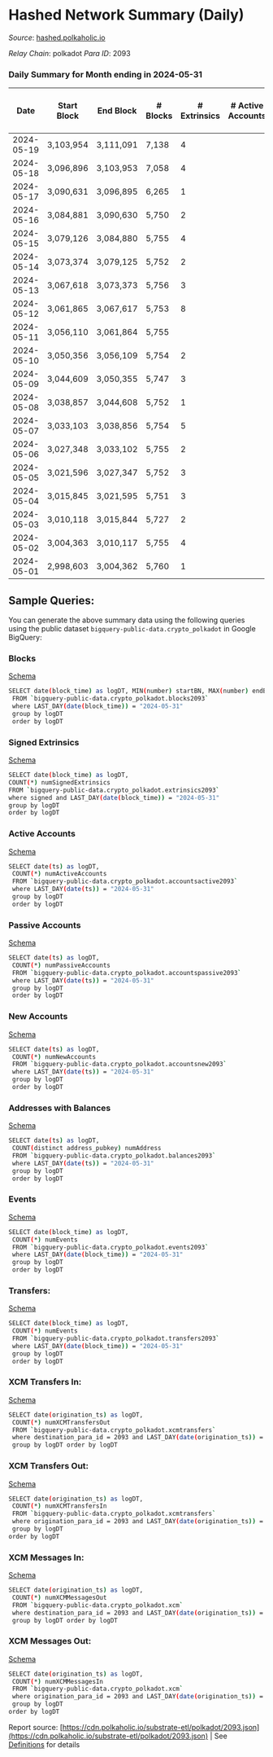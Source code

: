 # Hashed Network Summary (Daily)

_Source_: [hashed.polkaholic.io](https://hashed.polkaholic.io)

*Relay Chain*: polkadot
*Para ID*: 2093



### Daily Summary for Month ending in 2024-05-31


| Date    | Start Block | End Block | # Blocks | # Extrinsics | # Active Accounts | # Passive Accounts | # New Accounts | # Addresses | # Events  | # Transfers ($USD) | # XCM Transfers In ($USD) | # XCM Transfers Out ($USD) | # XCM In | # XCM Out | Issues |
|---------|-------------|-----------|----------|--------------|-------------------|--------------------|----------------|-------------|-----------|--------------------|---------------------------|----------------------------|----------|-----------|--------|
| 2024-05-19 | 3,103,954 | 3,111,091 | 7,138 | 4 |  |  |  |  | 14,302 | 1  |   |   |  |  |  |
| 2024-05-18 | 3,096,896 | 3,103,953 | 7,058 | 4 |  |  |  |  | 14,138 | 4  |   |   |  |  |  |
| 2024-05-17 | 3,090,631 | 3,096,895 | 6,265 | 1 |  |  |  |  | 12,538 |   |   |   |  |  |  |
| 2024-05-16 | 3,084,881 | 3,090,630 | 5,750 | 2 |  |  |  |  | 11,514 |   |   |   |  |  |  |
| 2024-05-15 | 3,079,126 | 3,084,880 | 5,755 | 4 |  |  |  |  | 11,532 | 1  |   |   |  |  |  |
| 2024-05-14 | 3,073,374 | 3,079,125 | 5,752 | 2 |  |  |  |  | 11,516 | 1  |   |   |  |  |  |
| 2024-05-13 | 3,067,618 | 3,073,373 | 5,756 | 3 |  |  |  |  | 11,530 |   |   |   |  |  |  |
| 2024-05-12 | 3,061,865 | 3,067,617 | 5,753 | 8 |  |  |  |  | 11,547 | 1  |   |   |  |  |  |
| 2024-05-11 | 3,056,110 | 3,061,864 | 5,755 |  |  |  |  |  | 11,514 |   |   |   |  |  |  |
| 2024-05-10 | 3,050,356 | 3,056,109 | 5,754 | 2 |  |  |  |  | 11,525 |   |   |   |  |  |  |
| 2024-05-09 | 3,044,609 | 3,050,355 | 5,747 | 3 |  |  |  |  | 11,512 |   |   |   |  |  |  |
| 2024-05-08 | 3,038,857 | 3,044,608 | 5,752 | 1 |  |  |  |  | 11,512 |   |   |   |  |  |  |
| 2024-05-07 | 3,033,103 | 3,038,856 | 5,754 | 5 |  |  |  |  | 11,536 | 1  |   |   |  |  |  |
| 2024-05-06 | 3,027,348 | 3,033,102 | 5,755 | 2 |  |  |  |  | 11,523 | 1  |   |   |  |  |  |
| 2024-05-05 | 3,021,596 | 3,027,347 | 5,752 | 3 |  |  |  |  | 11,524 | 1  |   |   |  |  |  |
| 2024-05-04 | 3,015,845 | 3,021,595 | 5,751 | 3 |  |  |  |  | 11,520 |   |   |   |  |  |  |
| 2024-05-03 | 3,010,118 | 3,015,844 | 5,727 | 2 |  |  |  |  | 11,466 | 1  |   |   |  |  |  |
| 2024-05-02 | 3,004,363 | 3,010,117 | 5,755 | 4 |  |  |  |  | 11,532 | 1  |   |   |  |  |  |
| 2024-05-01 | 2,998,603 | 3,004,362 | 5,760 | 1 |  |  |  |  | 11,529 |   |   |   |  |  |  |

## Sample Queries:
You can generate the above summary data using the following queries using the public dataset `bigquery-public-data.crypto_polkadot` in Google BigQuery:


### Blocks 

[Schema](https://github.com/colorfulnotion/substrate-etl/blob/main/schema/blocks.json)

```bash
SELECT date(block_time) as logDT, MIN(number) startBN, MAX(number) endBN, COUNT(*) numBlocks 
 FROM `bigquery-public-data.crypto_polkadot.blocks2093`  
 where LAST_DAY(date(block_time)) = "2024-05-31" 
 group by logDT 
 order by logDT
```

### Signed Extrinsics 

[Schema](https://github.com/colorfulnotion/substrate-etl/blob/main/schema/extrinsics.json)

```bash
SELECT date(block_time) as logDT, 
COUNT(*) numSignedExtrinsics 
FROM `bigquery-public-data.crypto_polkadot.extrinsics2093`  
where signed and LAST_DAY(date(block_time)) = "2024-05-31" 
group by logDT 
order by logDT
```

### Active Accounts 

[Schema](https://github.com/colorfulnotion/substrate-etl/blob/main/schema/accountsactive.json)

```bash
SELECT date(ts) as logDT, 
 COUNT(*) numActiveAccounts 
 FROM `bigquery-public-data.crypto_polkadot.accountsactive2093` 
 where LAST_DAY(date(ts)) = "2024-05-31" 
 group by logDT 
 order by logDT
```

### Passive Accounts 

[Schema](https://github.com/colorfulnotion/substrate-etl/blob/main/schema/accountspassive.json)

```bash
SELECT date(ts) as logDT, 
 COUNT(*) numPassiveAccounts 
 FROM `bigquery-public-data.crypto_polkadot.accountspassive2093` 
 where LAST_DAY(date(ts)) = "2024-05-31" 
 group by logDT 
 order by logDT
```

### New Accounts 

[Schema](https://github.com/colorfulnotion/substrate-etl/blob/main/schema/accountsnew.json)

```bash
SELECT date(ts) as logDT, 
 COUNT(*) numNewAccounts 
 FROM `bigquery-public-data.crypto_polkadot.accountsnew2093` 
 where LAST_DAY(date(ts)) = "2024-05-31" 
 group by logDT
 order by logDT
```

### Addresses with Balances 

[Schema](https://github.com/colorfulnotion/substrate-etl/blob/main/schema/balances.json)

```bash
SELECT date(ts) as logDT,
 COUNT(distinct address_pubkey) numAddress 
 FROM `bigquery-public-data.crypto_polkadot.balances2093` 
 where LAST_DAY(date(ts)) = "2024-05-31" 
 group by logDT 
 order by logDT
```

### Events 

[Schema](https://github.com/colorfulnotion/substrate-etl/blob/main/schema/events.json)

```bash
SELECT date(block_time) as logDT, 
 COUNT(*) numEvents 
 FROM `bigquery-public-data.crypto_polkadot.events2093` 
 where LAST_DAY(date(block_time)) = "2024-05-31" 
 group by logDT 
 order by logDT
```

### Transfers:

[Schema](https://github.com/colorfulnotion/substrate-etl/blob/main/schema/transfers.json)

```bash
SELECT date(block_time) as logDT, 
 COUNT(*) numEvents 
 FROM `bigquery-public-data.crypto_polkadot.transfers2093` 
 where LAST_DAY(date(block_time)) = "2024-05-31" 
 group by logDT 
 order by logDT
```

### XCM Transfers In: 

[Schema](https://github.com/colorfulnotion/substrate-etl/blob/main/schema/xcmtransfers.json)

```bash
SELECT date(origination_ts) as logDT, 
 COUNT(*) numXCMTransfersOut 
 FROM `bigquery-public-data.crypto_polkadot.xcmtransfers` 
 where destination_para_id = 2093 and LAST_DAY(date(origination_ts)) = "2024-05-31" 
 group by logDT order by logDT
```

### XCM Transfers Out: 

[Schema](https://github.com/colorfulnotion/substrate-etl/blob/main/schema/xcmtransfers.json)

```bash
SELECT date(origination_ts) as logDT, 
 COUNT(*) numXCMTransfersIn 
 FROM `bigquery-public-data.crypto_polkadot.xcmtransfers` 
 where origination_para_id = 2093 and LAST_DAY(date(origination_ts)) = "2024-05-31" 
 group by logDT 
order by logDT
```

### XCM Messages In: 

[Schema](https://github.com/colorfulnotion/substrate-etl/blob/main/schema/xcm.json)

```bash
SELECT date(origination_ts) as logDT, 
 COUNT(*) numXCMMessagesOut 
 FROM `bigquery-public-data.crypto_polkadot.xcm` 
 where destination_para_id = 2093 and LAST_DAY(date(origination_ts)) = "2024-05-31" 
 group by logDT order by logDT
```

### XCM Messages Out: 

[Schema](https://github.com/colorfulnotion/substrate-etl/blob/main/schema/xcm.json)

```bash
SELECT date(origination_ts) as logDT, 
 COUNT(*) numXCMMessagesIn 
 FROM `bigquery-public-data.crypto_polkadot.xcm` 
 where origination_para_id = 2093 and LAST_DAY(date(origination_ts)) = "2024-05-31" 
 group by logDT 
order by logDT
```


Report source: [https://cdn.polkaholic.io/substrate-etl/polkadot/2093.json](https://cdn.polkaholic.io/substrate-etl/polkadot/2093.json) | See [Definitions](/DEFINITIONS.md) for details
